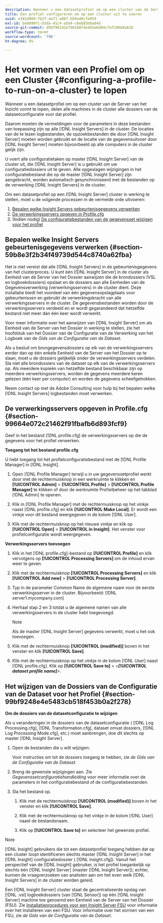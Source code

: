 ```yaml
---
description: Wanneer u een datasetprofiel om op een cluster van de Server van het Inzicht vormt te lopen, delen alle machines in de cluster alle dossiers van de datasetconfiguratie voor dat profiel.
title: Een profiel configureren om op een cluster uit te voeren
uuid: e181d069-fb2f-4a71-a86f-bb9a48cfe059
exl-id: be8090fc-b3da-41c4-a5d4-c6eb85b8a84d
source-git-commit: d9df90242ef96188f4e4b5e6d04cfef196b0a628
workflow-type: tm+mt
source-wordcount: '796'
ht-degree: 0%

---
```


# Het vormen van een Profiel om op een Cluster {#configuring-a-profile-to-run-on-a-cluster} te lopen

Wanneer u een datasetprofiel om op een cluster van de Server van het Inzicht vormt te lopen, delen alle machines in de cluster alle dossiers van de datasetconfiguratie voor dat profiel.

Daarom moeten de vermeldingen voor de parameters in deze bestanden van toepassing zijn op alle [!DNL Insight Servers] in de cluster. De locaties van de te lezen logbestanden, de opzoekbestanden die door [!DNL Insight Server] moeten worden gebruikt en de locatie van de gegevensuitvoer door [!DNL Insight Server] moeten bijvoorbeeld op alle computers in de cluster gelijk zijn.

U voert alle configuratietaken op master [!DNL Insight Server] van de cluster uit, die [!DNL Insight Server] is u gebruikt om uw configuratiedossiers uit te geven. Alle opgeslagen wijzigingen in het configuratiebestand die op de master [!DNL Insight Server] zijn aangebracht, worden automatisch gesynchroniseerd met de bestanden op de verwerking [!DNL Insight Servers] in de cluster.

Om een datasetprofiel op een [!DNL Insight Server] cluster in werking te stellen, moet u de volgende processen in de vermelde orde uitvoeren:

1. [Bepalen welke Insight Servers gebeurtenisgegevens verwerken](../../../../../../home/c-inst-svr/c-install-ins-svr/c-ins-svr-clstrs/c-inst-ins-svr-clstr/c-inst-proc-clstr/c-config-prof-run-clstr.md#section-59b8e3f2b34f49739d544c8740a62fba)
1. [De verwerkingsservers opgeven in Profile.cfg](../../../../../../home/c-inst-svr/c-install-ins-svr/c-ins-svr-clstrs/c-inst-ins-svr-clstr/c-inst-proc-clstr/c-config-prof-run-clstr.md#section-99664e072c21462f91fbafb6d893fcf9)
1. (Indien nodig) [De configuratiebestanden van de gegevensset wijzigen voor het profiel](../../../../../../home/c-inst-svr/c-install-ins-svr/c-ins-svr-clstrs/c-inst-ins-svr-clstr/c-inst-proc-clstr/c-config-prof-run-clstr.md#section-99bf9248e4e5483cb518f453b0a2f278)

## Bepalen welke Insight Servers gebeurtenisgegevens verwerken {#section-59b8e3f2b34f49739d544c8740a62fba}

Het is niet vereist dat alle [!DNL Insight Servers] in de gebeurtenisgegevens van het clusterproces. U kunt één [!DNL Insight Server] in de cluster als Eenheid van de Server van het Dossier aanwijzen die de brondossiers (VSL en logboekdossiers) opslaat en de dossiers aan alle Eenheden van de Gegevensverwerking (verwerkingsservers) in de cluster dient. Deze installatie biedt het voordeel van één gegevensopslagplaats voor gebeurtenissen en gebruikt de verwerkingskracht van alle verwerkingsservers in de cluster. De gegevensbestanden worden door de verwerkingsservers verdeeld en er wordt gegarandeerd dat hetzelfde bestand niet meer dan één keer wordt verwerkt.

Voor meer informatie over het aanwijzen van [!DNL Insight Server] om als Eenheid van de Server van het Dossier in werking te stellen, zie het hoofdstuk van het Dossier van de Configuratie van de Verwerking van het Logboek van de *Gids van de Configuratie van de Dataset*.

Als u besluit om brongegevensdossiers op elk van de verwerkingsservers eerder dan op één enkele Eenheid van de Server van het Dossier op te slaan, moet u de dossiers gelijkelijk onder de verwerkingsservers verdelen. Sla niet alle brondossiers van de dataset op elk van de verwerkingsservers op. Als meerdere kopieën van hetzelfde bestand beschikbaar zijn op meerdere verwerkingsservers, worden de gegevens meerdere keren gelezen (één keer per computer) en worden de gegevens scheefgetrokken.

Neem contact op met de Adobe Consulting voor hulp bij het bepalen welke [!DNL Insight Servers] logbestanden moet verwerken.

## De verwerkingsservers opgeven in Profile.cfg {#section-99664e072c21462f91fbafb6d893fcf9}

Geef in het bestand [!DNL profile.cfg] de verwerkingsservers op die de gegevens voor het profiel verwerken.

**Toegang tot het bestand profile.cfg**

U hebt toegang tot het profielconfiguratiebestand met de [!DNL Profile Manager] in [!DNL Insight].

1. Open [!DNL Profile Manager] terwijl u in uw gegevenssetprofiel werkt door met de rechtermuisknop in een werkruimte te klikken en **[!UICONTROL Admin]** > **[!UICONTROL Profile]** > **[!UICONTROL Profile Manager]** te klikken of door de werkruimte Profielbeheer op het tabblad [!DNL Admin] te openen.

1. Klik in [!DNL Profile Manager] met de rechtermuisknop op het vinkje naast [!DNL profile.cfg] en klik **[!UICONTROL Make Local]**. Er wordt een vinkje voor dit bestand weergegeven in de kolom [!DNL User].

1. Klik met de rechtermuisknop op het nieuwe vinkje en klik op **[!UICONTROL Open]** > **[!UICONTROL in Insight]**. Het venster voor profielconfiguratie wordt weergegeven.

**Verwerkingsservers toevoegen**

1. Klik in het [!DNL profile.cfg]-bestand op **[!UICONTROL Profile]** en klik vervolgens op **[!UICONTROL Processing Servers]** om de inhoud ervan weer te geven.

1. Klik met de rechtermuisknop **[!UICONTROL Processing Servers]** en klik **[!UICONTROL Add new]** > **[!UICONTROL Processing Server]**.

1. Typ in de parameter Common Name de algemene naam voor de eerste verwerkingsserver in de cluster. Bijvoorbeeld: [!DNL server1.mycompany.com]
1. Herhaal stap 2 en 3 totdat u de algemene namen van alle verwerkingsservers in de cluster hebt toegevoegd.

   >[!NOTE]
   >
   >Als de master [!DNL Insight Server] gegevens verwerkt, moet u het ook toevoegen.

1. Klik met de rechtermuisknop **[!UICONTROL (modified)]** boven in het venster en klik **[!UICONTROL Save]**.

1. Klik met de rechtermuisknop op het vinkje in de kolom [!DNL User] naast [!DNL profile.cfg]. Klik op **[!UICONTROL Save to]** > *&lt;**[!UICONTROL dataset profile name]**>*.

## Het wijzigen van de Dossiers van de Configuratie van de Dataset voor het Profiel {#section-99bf9248e4e5483cb518f453b0a2f278}

**Om de dossiers van de datasetconfiguratie te wijzigen**

Als u veranderingen in de dossiers van de datasetconfiguratie ( [!DNL Log Processing.cfg], [!DNL Transformation.cfg], dataset omvat dossiers, [!DNL Log Processing Mode.cfg], etc.) moet aanbrengen, doe dit slechts op master [!DNL Insight Server].

1. Open de bestanden die u wilt wijzigen:

   Voor instructies om tot de dossiers toegang te hebben, zie *de Gids van de Configuratie van de Dataset*.
1. Breng de gewenste wijzigingen aan. Zie *Gegevenssetconfiguratiehandleiding* voor meer informatie over de parameters in het configuratiebestand of de configuratiebestanden.
1. Sla het bestand op.

   1. Klik met de rechtermuisknop **[!UICONTROL (modified)]** boven in het venster en klik **[!UICONTROL Save]**.

   1. Klik met de rechtermuisknop op het vinkje in de kolom [!DNL User] naast de bestandsnaam.
   1. Klik op **[!UICONTROL Save to]** en selecteer het gewenste profiel.

>[!NOTE]
>
>[!DNL Insight] gebruikers die tot een datasetprofiel toegang hebben dat op een cluster loopt identificeren slechts master  [!DNL Insight Server] in het  [!DNL Insight] configuratiedossier (  [!DNL insight.cfg]). Vanuit het perspectief van de [!DNL Insight] gebruiker, is het profiel toegankelijk op slechts één [!DNL Insight Server] (master [!DNL Insight Server]); echter, kunnen de vraagverzoeken van analisten aan om het even welk [!DNL Insight Servers] in de cluster worden geleid.

Een [!DNL Insight Server] cluster staat de gecentraliseerde opslag van [!DNL .vsl] logboekdossiers (van [!DNL Sensor]) op één [!DNL Insight Server] machine toe genoemd een Eenheid van de Server van het Dossier (FSU). Zie [Installatieprocedures voor een Insight Server FSU](../../../../../../home/c-inst-svr/c-install-ins-svr/t-inst-proc-fsu.md#task-e4a4a791b6694119ba45b36f3e573016) voor informatie over het installeren van een FSU. Voor informatie over het vormen van een FSU, zie *de Gids van de Configuratie van de Dataset*.
